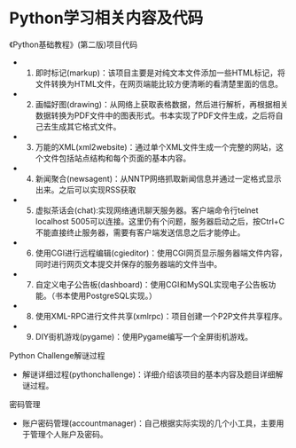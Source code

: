 # Python学习相关内容及代码

《Python基础教程》(第二版)项目代码
- 1. 即时标记(markup)：该项目主要是对纯文本文件添加一些HTML标记，将文件转换为HTML文件，在网页端能比较方便清晰的看清楚里面的信息。
- 2. 画幅好图(drawing)：从网络上获取表格数据，然后进行解析，再根据相关数据转换为PDF文件中的图表形式。书本实现了PDF文件生成，之后将自己去生成其它格式文件。
- 3. 万能的XML(xml2website)：通过单个XML文件生成一个完整的网站，这个文件包括站点结构和每个页面的基本内容。
- 4. 新闻聚合(newsagent)：从NNTP网络抓取新闻信息并通过一定格式显示出来。之后可以实现RSS获取
- 5. 虚拟茶话会(chat):实现网络通讯聊天服务器。客户端命令行telnet localhost 5005可以连接。这里仍有个问题，服务器启动之后，按Ctrl+C不能直接终止服务器，需要有客户端发送信息之后才能停止。
- 6. 使用CGI进行远程编辑(cgieditor)：使用CGI网页显示服务器端文件内容，同时进行网页文本提交并保存的服务器端的文件当中。
- 7. 自定义电子公告板(dashboard)：使用CGI和MySQL实现电子公告板功能。（书本使用PostgreSQL实现。）
- 8. 使用XML-RPC进行文件共享(xmlrpc)：项目创建一个P2P文件共享程序。
- 9. DIY街机游戏(pygame)：使用Pygame编写一个全屏街机游戏。

Python Challenge解谜过程
- 解谜详细过程(pythonchallenge)：详细介绍该项目的基本内容及题目详细解谜过程。

密码管理
- 账户密码管理(accountmanager)：自己根据实际实现的几个小工具，主要用于管理个人账户及密码。
